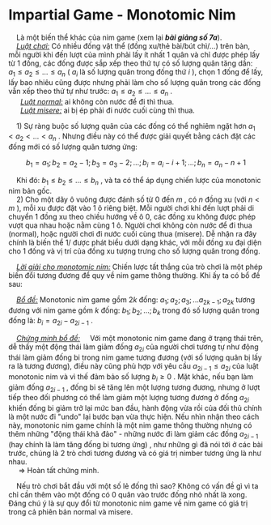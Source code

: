 # Impartial Game - Monotomic Nim
&nbsp;&nbsp;&nbsp;&nbsp;Là một biến thể khác của nim game (xem lại ***bài giảng số 7a***). <br>
&nbsp;&nbsp;&nbsp;&nbsp;*<ins>Luật chơi:</ins>* Có nhiều đống vật thể (đồng xu/thẻ bài/bút chì/...) trên bàn, mỗi người khi đến lượt của mình phải lấy ít nhất 1 quân và chỉ được phép lấy từ 1 đống, các đống được sắp xếp theo thứ tự có số lượng quân tăng dần: $a_{1} \le a_{2} \le ... \le a_{n}$ ( $a_{i}$ là số lượng quân trong đống thứ $i$ ), chọn 1 đống để lấy, lấy bao nhiêu cũng được nhưng phải làm cho số lượng quân trong các đống vẫn xếp theo thứ tự như trước: $a_{1} \le a_{2} \le ... \le a_{n}$ . <br>
&nbsp;&nbsp;&nbsp;&nbsp;&nbsp;&nbsp;*<ins>Luật normal:</ins>* ai không còn nước để đi thì thua. <br>
&nbsp;&nbsp;&nbsp;&nbsp;&nbsp;&nbsp;*<ins>Luật misere:</ins>* ai bị ép phải đi nước cuối cùng thì thua. <br>

&nbsp;&nbsp;&nbsp;&nbsp;1) Sự ràng buộc số lượng quân của các đống có thể nghiêm ngặt hơn $a_{1} < a_{2} < ... < a_{n}$ . Nhưng điều này có thể được giải quyết bằng cách đặt các đống mới có số lượng quân tương ứng: <br>

```math
b_{1}=a_{1};b_{2}=a_{2}-1;b_{3}=a_{3}-2;...;b_{i}=a_{i}-i+1;...;b_{n}=a_{n}-n+1
```
&nbsp;&nbsp;&nbsp;&nbsp;Khi đó: $b_{1} \le b_{2} \le ... \le b_{n}$ , và ta có thể áp dụng chiến lược của monotonic nim bản gốc. <br>
&nbsp;&nbsp;&nbsp;&nbsp;2) Cho một dãy ô vuông được đánh số từ 0 đến $m$ , có $n$ đồng xu (với $n < m$ ), mỗi xu được đặt vào 1 ô riêng biệt. Mỗi người chơi khi đến lượt phải di chuyển 1 đồng xu theo chiều hướng về ô 0, các đồng xu không được phép vượt qua nhau hoặc nằm cùng 1 ô. Người chơi không còn nước để đi thua (normal), hoặc người chơi đi nước cuối cùng thua (misere). Dễ nhận ra đây chính là biến thể 1/ được phát biểu dưới dạng khác, với mỗi đồng xu đại diện cho 1 đống và vị trí của đồng xu tượng trưng cho số lượng quân trong đống. <br>

&nbsp;&nbsp;&nbsp;&nbsp;*<ins>Lời giải cho monotomic nim:</ins>* Chiến lược tất thắng của trò chơi là một phép biến đổi tương đương để quy về nim game thông thường. Khi ấy ta có bổ đề sau:<br>

&nbsp;&nbsp;&nbsp;&nbsp;*<ins>Bổ đề:</ins>* Monotonic nim game gồm $2k$ đống: $a_{1};a_{2};a_{3};...a_{2k-1};a_{2k}$ tương đương với nim game gồm $k$ đống: $b_{1};b_{2};...;b_{k}$ trong đó số lượng quân trong đống là: $b_{i}=a_{2i}-a_{2i-1}$ . <br>

&nbsp;&nbsp;&nbsp;&nbsp;*<ins>Chứng minh bổ đề:</ins>*
&nbsp;&nbsp;&nbsp;&nbsp;Với một monotonic nim game đang ở trạng thái trên, dễ thấy một động thái làm giảm đống $a_{2i}$ của người chơi tương tự như động thái làm giảm đống bi trong nim game tương đương (với số lượng quân bị lấy ra là tương đương), điều này cũng phù hợp với yêu cầu $a_{2i-1} \le a_{2i}$ của luật monotonic nim và vì thế đảm bảo số lượng $b_{i} \ge 0$ . Mặt khác, nếu bạn làm giảm đống $a_{2i-1}$ , đống bi sẽ tăng lên một lượng tương đương, nhưng ở lượt tiếp theo đối phương có thể làm giảm một lượng tương đương ở đống $a_{2i}$ khiến đống bi giảm trở lại mức ban đầu, hành động vừa rồi của đối thủ chính là một nước đi "undo" lại bước bạn vừa thực hiện. Nếu nhìn nhận theo cách này, monotonic nim game chính là một nim game thông thường nhưng có thêm những "động thái khả đảo" - những nước đi làm giảm các đống $a_{2i-1}$ (hay chính là làm tăng đống bi tương ứng) , như những gì đã nói tới ở các bài trước, chúng là 2 trò chơi tương đương và có giá trị nimber tương ứng là như nhau. <br>
&nbsp;&nbsp;&nbsp;&nbsp; $\Longrightarrow$ Hoàn tất chứng minh. <br>

&nbsp;&nbsp;&nbsp;&nbsp;Nếu trò chơi bắt đầu với một số lẻ đống thì sao? Không có vấn đề gì vì ta chỉ cần thêm vào một đống có 0 quân vào trước đống nhỏ nhất là xong. Đáng chú ý là sự quy đổi từ monotonic nim game về nim game có giá trị trong cả phiên bản normal và misere.











